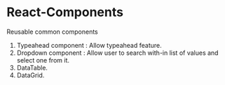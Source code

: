 # React-Components
Reusable common components

1. Typeahead component :
   Allow typeahead feature.
2. Dropdown component :
   Allow user to search with-in list of values and select one from it.
3. DataTable.
4. DataGrid.



